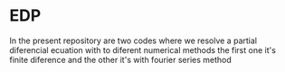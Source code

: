 # EDP
In the present repository are two codes where we resolve a partial diferencial ecuation with to diferent numerical methods the first one it's finite diference and
the other it's with fourier series method 
